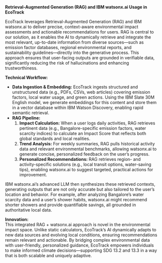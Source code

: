 **Retrieval-Augmented Generation (RAG) and IBM watsonx.ai Usage in EcoTrack**

EcoTrack leverages Retrieval-Augmented Generation (RAG) and IBM watsonx.ai to deliver precise, context-aware environmental impact assessments and actionable recommendations for users. RAG is central to our solution, as it enables the AI to dynamically retrieve and integrate the most relevant, up-to-date information from diverse sources—such as emission factor databases, regional environmental reports, and sustainability guidelines—directly into the generative process. This approach ensures that user-facing outputs are grounded in verifiable data, significantly reducing the risk of hallucinations and enhancing trustworthiness.

**Technical Workflow:**  
- **Data Ingestion & Embedding:** EcoTrack ingests structured and unstructured data (e.g., PDFs, CSVs, web articles) covering emission factors, local water usage, and green actions. Using the IBM Slate 30M English model, we generate embeddings for this content and store them in a vector database within IBM Watson Discovery, enabling rapid semantic retrieval.
- **RAG Pipeline:**  
  1. **Impact Calculation:** When a user logs daily activities, RAG retrieves pertinent data (e.g., Bangalore-specific emission factors, water scarcity indices) to calculate an Impact Score that reflects both global standards and local realities.
  2. **Trend Analysis:** For weekly summaries, RAG pulls historical activity data and relevant environmental benchmarks, allowing watsonx.ai to generate concise, personalized feedback on the user’s progress.
  3. **Personalized Recommendations:** RAG retrieves region- and activity-specific solutions (e.g., local transit options, water-saving tips), enabling watsonx.ai to suggest targeted, practical actions for improvement.

IBM watsonx.ai’s advanced LLM then synthesizes these retrieved contexts, generating outputs that are not only accurate but also tailored to the user’s location and behavior. For example, after analyzing Bangalore’s water scarcity data and a user’s shower habits, watsonx.ai might recommend shorter showers and provide quantifiable savings, all grounded in authoritative local data.

**Innovation:**  
This integrated RAG + watsonx.ai approach is novel in the environmental impact space. Unlike static calculators, EcoTrack’s AI dynamically adapts to new data sources and evolving local conditions, ensuring recommendations remain relevant and actionable. By bridging complex environmental data with user-friendly, personalized guidance, EcoTrack empowers individuals to make informed climate decisions—supporting SDG 13.2 and 13.3 in a way that is both scalable and uniquely adaptive.

